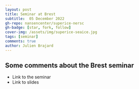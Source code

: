 ```yaml
---
layout: post
title: Seminar at Brest
subtitle:  05 December 2022
gh-repo: nansencenter/superice-nersc
gh-badge: [star, fork, follow]
cover-img: /assets/img/superice-seaice.jpg
tags: [seminar]
comments: true
author: Julien Brajard
---
```


## Some comments about the Brest seminar
- Link to the seminar
- Link to slides
